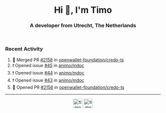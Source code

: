 <h1 align="center">Hi 👋, I'm Timo</h1>
<h3 align="center">A developer from Utrecht, The Netherlands</h3>
<br/>
<!-- https://github.com/rahuldkjain/github-profile-readme-generator --!>

<!--  <p align="left"><img src="https://github-readme-stats.vercel.app/api?username=timoglastra&show_icons=true&count_private=true&" alt="timoglastra" /></p> --!>

<!--
Github language stats
<p align="left"><img src="https://github-readme-stats.vercel.app/api/top-langs/?username=timoglastra&layout=compact" alt="timoglastra" /><p>
-->

<!-- Codestats language stats -->
<!-- <p align="left"><img src="https://codestats-readme.vercel.app/api/top-langs/?username=timoglastra&layout=compact&language_count=12" alt="timoglastra" /><p>    --!>
  
<h3>Recent Activity</h3>

<!--START_SECTION:activity-->
1. 🎉 Merged PR [#2158](https://github.com/openwallet-foundation/credo-ts/pull/2158) in [openwallet-foundation/credo-ts](https://github.com/openwallet-foundation/credo-ts)
2. ❗ Opened issue [#45](https://github.com/animo/mdoc/issues/45) in [animo/mdoc](https://github.com/animo/mdoc)
3. ❗ Opened issue [#44](https://github.com/animo/mdoc/issues/44) in [animo/mdoc](https://github.com/animo/mdoc)
4. ❗ Opened issue [#43](https://github.com/animo/mdoc/issues/43) in [animo/mdoc](https://github.com/animo/mdoc)
5. 💪 Opened PR [#2158](https://github.com/openwallet-foundation/credo-ts/pull/2158) in [openwallet-foundation/credo-ts](https://github.com/openwallet-foundation/credo-ts)
<!--END_SECTION:activity-->

---

<p align="center">
<a href="https://twitter.com/timoglastra" target="blank"><img align="center" src="https://cdn.jsdelivr.net/npm/simple-icons@3.0.1/icons/twitter.svg" alt="timoglastra" height="30" width="30" /></a>
<a href="https://linkedin.com/in/timoglastra" target="blank"><img align="center" src="https://cdn.jsdelivr.net/npm/simple-icons@3.0.1/icons/linkedin.svg" alt="timoglastra" height="30" width="30" /></a>
</p>



